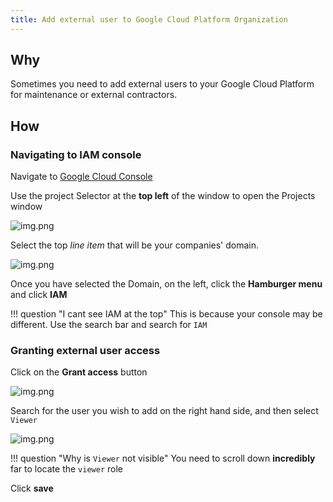 ```yaml
---
title: Add external user to Google Cloud Platform Organization
---
```


## Why

Sometimes you need to add external users to your Google Cloud Platform for maintenance or external contractors.

## How

### Navigating to IAM console

Navigate to [Google Cloud Console](https://console.cloud.google.com/home/dashboard)

Use the project Selector at the **top left** of the window to open the Projects window

![img.png](../../assets/gcloud-select-org-project.png)

Select the top _line item_ that will be your companies' domain.

![img.png](../../assets/gcloud-select-org.png)

Once you have selected the Domain, on the left, click the **Hamburger menu** and click **IAM**

!!! question "I cant see IAM at the top"
    This is because your console may be different. Use the search bar and search for `IAM`

### Granting external user access

Click on the **Grant access** button

![img.png](../../assets/gcloud-grant-access-buttom.png)

Search for the user you wish to add on the right hand side, and then select `Viewer`

![img.png](../../assets/gcloud-add-user-viewer.png)

!!! question "Why is `Viewer` not visible"
    You need to scroll down **incredibly** far to locate the `viewer` role

Click **save**
